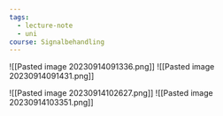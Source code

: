 ```yaml
---
tags:
  - lecture-note
  - uni
course: Signalbehandling
---
```

![[Pasted image 20230914091336.png]]
![[Pasted image 20230914091431.png]]

![[Pasted image 20230914102627.png]]
![[Pasted image 20230914103351.png]]

